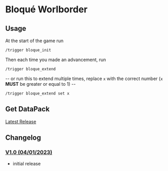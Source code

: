 # Bloqué Worlborder

## Usage

At the start of the game run
```
/trigger bloque_init
```

Then each time you made an advancement, run
```
/trigger bloque_extend
```
-- or run this to extend multiple times, replace `x` with the correct number (`x` **MUST** be greater or equal to 1) --
```
/trigger bloque_extend set x
```

## Get DataPack

[Latest Release](https://github.com/FaustVX/Bloque_WB/releases/latest)

## Changelog
### [V1.0 (04/01/2023)](https://github.com/FaustVX/Bloque_WB_MC/releases/tag/v1)
- initial release
